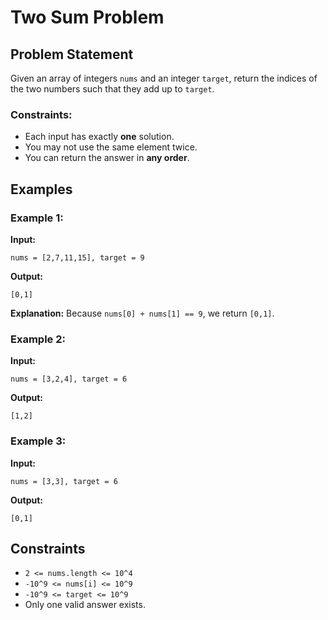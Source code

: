 # Two Sum Problem

## Problem Statement
Given an array of integers `nums` and an integer `target`, return the indices of the two numbers such that they add up to `target`.

### Constraints:
- Each input has exactly **one** solution.
- You may not use the same element twice.
- You can return the answer in **any order**.

## Examples

### Example 1:
**Input:**
```plaintext
nums = [2,7,11,15], target = 9
```
**Output:**
```plaintext
[0,1]
```
**Explanation:**
Because `nums[0] + nums[1] == 9`, we return `[0,1]`.

### Example 2:
**Input:**
```plaintext
nums = [3,2,4], target = 6
```
**Output:**
```plaintext
[1,2]
```

### Example 3:
**Input:**
```plaintext
nums = [3,3], target = 6
```
**Output:**
```plaintext
[0,1]
```

## Constraints
- `2 <= nums.length <= 10^4`
- `-10^9 <= nums[i] <= 10^9`
- `-10^9 <= target <= 10^9`
- Only one valid answer exists.

